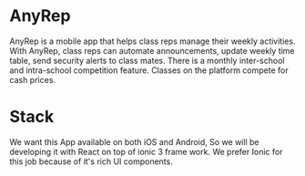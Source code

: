 # AnyRep

AnyRep is a mobile app that helps class reps manage their weekly activities.
With AnyRep, class reps can automate announcements, update weekly time table, send security alerts to class mates. 
There is a monthly inter-school and intra-school competition feature. Classes on the platform compete for cash prices.


# Stack

We want this App available on both iOS and Android, So we will be developing it with React on top of ionic 3 frame work. We prefer Ionic for this job because of it's rich UI components. 